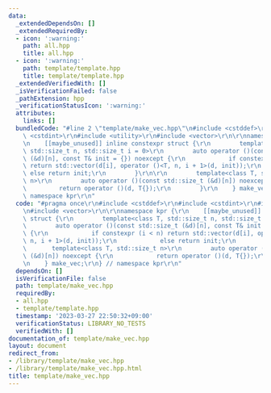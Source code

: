 ```yaml
---
data:
  _extendedDependsOn: []
  _extendedRequiredBy:
  - icon: ':warning:'
    path: all.hpp
    title: all.hpp
  - icon: ':warning:'
    path: template/template.hpp
    title: template/template.hpp
  _extendedVerifiedWith: []
  _isVerificationFailed: false
  _pathExtension: hpp
  _verificationStatusIcon: ':warning:'
  attributes:
    links: []
  bundledCode: "#line 2 \"template/make_vec.hpp\"\n#include <cstddef>\r\n#include\
    \ <cstdint>\r\n#include <utility>\r\n#include <vector>\r\n\r\nnamespace kpr {\r\
    \n    [[maybe_unused]] inline constexpr struct {\r\n        template<class T,\
    \ std::size_t n, std::size_t i = 0>\r\n        auto operator ()(const std::size_t\
    \ (&d)[n], const T& init = {}) noexcept {\r\n            if constexpr (i < n)\
    \ return std::vector(d[i], operator ()<T, n, i + 1>(d, init));\r\n           \
    \ else return init;\r\n        }\r\n\r\n        template<class T, std::size_t\
    \ n>\r\n        auto operator ()(const std::size_t (&d)[n]) noexcept {\r\n   \
    \         return operator ()(d, T{});\r\n        }\r\n    } make_vec;\r\n} //\
    \ namespace kpr\r\n"
  code: "#pragma once\r\n#include <cstddef>\r\n#include <cstdint>\r\n#include <utility>\r\
    \n#include <vector>\r\n\r\nnamespace kpr {\r\n    [[maybe_unused]] inline constexpr\
    \ struct {\r\n        template<class T, std::size_t n, std::size_t i = 0>\r\n\
    \        auto operator ()(const std::size_t (&d)[n], const T& init = {}) noexcept\
    \ {\r\n            if constexpr (i < n) return std::vector(d[i], operator ()<T,\
    \ n, i + 1>(d, init));\r\n            else return init;\r\n        }\r\n\r\n \
    \       template<class T, std::size_t n>\r\n        auto operator ()(const std::size_t\
    \ (&d)[n]) noexcept {\r\n            return operator ()(d, T{});\r\n        }\r\
    \n    } make_vec;\r\n} // namespace kpr\r\n"
  dependsOn: []
  isVerificationFile: false
  path: template/make_vec.hpp
  requiredBy:
  - all.hpp
  - template/template.hpp
  timestamp: '2023-03-27 22:50:32+09:00'
  verificationStatus: LIBRARY_NO_TESTS
  verifiedWith: []
documentation_of: template/make_vec.hpp
layout: document
redirect_from:
- /library/template/make_vec.hpp
- /library/template/make_vec.hpp.html
title: template/make_vec.hpp
---
```

